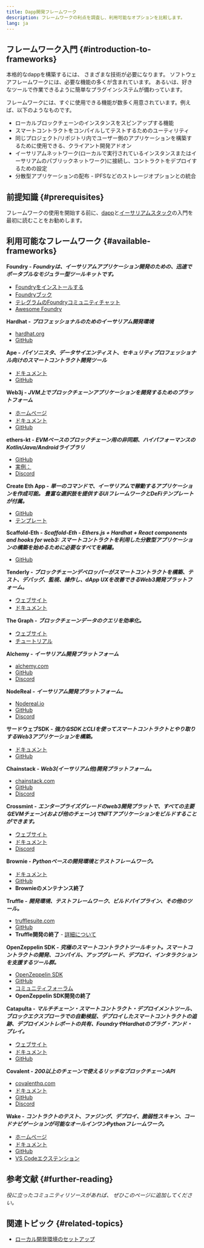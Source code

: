 ```yaml
---
title: Dapp開発フレームワーク
description: フレームワークの利点を調査し、利用可能なオプションを比較します。
lang: ja
---
```


## フレームワーク入門 {#introduction-to-frameworks}

本格的なdappを構築するには、 さまざまな技術が必要になります。 ソフトウェアフレームワークには、必要な機能の多くが含まれています。 あるいは、好きなツールで作業できるように簡単なプラグインシステムが備わっています。

フレームワークには、すぐに使用できる機能が数多く用意されています。例えば、以下のようなものです。

- ローカルブロックチェーンのインスタンスをスピンアップする機能
- スマートコントラクトをコンパイルしてテストするためのユーティリティ
- 同じプロジェクト/リポジトリ内でユーザー側のアプリケーションを構築するために使用できる、クライアント開発アドオン
- イーサリアムネットワーク(ローカルで実行されているインスタンスまたはイーサリアムのパブリックネットワーク)に接続し、コントラクトをデプロイするための設定
- 分散型アプリケーションの配布 - IPFSなどのストレージオプションとの統合

## 前提知識 {#prerequisites}

フレームワークの使用を開始する前に、[dapp](/developers/docs/dapps/)と[イーサリアムスタック](/developers/docs/ethereum-stack/)の入門を最初に読むことをお勧めします。

## 利用可能なフレームワーク {#available-frameworks}

**Foundry -** **_Foundryは、イーサリアムアプリケーション開発のための、迅速でポータブルなモジュラー型ツールキットです。_**

- [Foundryをインストールする](https://book.getfoundry.sh/)
- [Foundryブック](https://book.getfoundry.sh/)
- [テレグラムのFoundryコミュニティチャット](https://t.me/foundry_support)
- [Awesome Foundry](https://github.com/crisgarner/awesome-foundry)

**Hardhat -** **_プロフェッショナルのためのイーサリアム開発環境_**

- [hardhat.org](https://hardhat.org)
- [GitHub](https://github.com/nomiclabs/hardhat)

**Ape -** **_パイソニスタ、データサイエンティスト、セキュリティプロフェッショナル向けのスマートコントラクト開発ツール_**

- [ドキュメント](https://docs.apeworx.io/ape/stable/)
- [GitHub](https://github.com/ApeWorX/ape)

**Web3j -** **_JVM上でブロックチェーンアプリケーションを開発するためのプラットフォーム_**

- [ホームページ](https://www.web3labs.com/web3j-sdk)
- [ドキュメント](https://docs.web3j.io)
- [GitHub](https://github.com/web3j/web3j)

**ethers-kt -** **_EVMベースのブロックチェーン用の非同期、ハイパフォーマンスのKotlin/Java/Androidライブラリ_**

- [GitHub](https://github.com/Kr1ptal/ethers-kt)
- [実例：](https://github.com/Kr1ptal/ethers-kt/tree/master/examples)
- [Discord](https://discord.gg/rx35NzQGSb)

**Create Eth App -** **_単一のコマンドで、イーサリアムで稼動するアプリケーションを作成可能。 豊富な選択肢を提供するUIフレームワークとDeFiテンプレートが付属。_**

- [GitHub](https://github.com/paulrberg/create-eth-app)
- [テンプレート](https://github.com/PaulRBerg/create-eth-app/tree/develop/templates)

**Scaffold-Eth -** **_Scaffold-Eth - Ethers.js + Hardhat + React components and hooks for web3: スマートコントラクトを利用した分散型アプリケーションの構築を始めるために必要なすべてを網羅。_**

- [GitHub](https://github.com/scaffold-eth/scaffold-eth-2)

**Tenderly -** **_ブロックチェーンデベロッパーがスマートコントラクトを構築、テスト、デバッグ、監視、操作し、dApp UXを改善できるWeb3開発プラットフォーム。_**

- [ウェブサイト](https://tenderly.co/)
- [ドキュメント](https://docs.tenderly.co/ethereum-development-practices)

**The Graph -** **_ブロックチェーンデータのクエリを効率化。_**

- [ウェブサイト](https://thegraph.com/)
- [チュートリアル](/developers/tutorials/the-graph-fixing-web3-data-querying/)

**Alchemy -** **_イーサリアム開発プラットフォーム_**

- [alchemy.com](https://www.alchemy.com/)
- [GitHub](https://github.com/alchemyplatform)
- [Discord](https://discord.com/invite/alchemyplatform)

**NodeReal -** **_イーサリアム開発プラットフォーム。_**

- [Nodereal.io](https://nodereal.io/)
- [GitHub](https://github.com/node-real)
- [Discord](https://discord.gg/V5k5gsuE)

**サードウェブSDK -** **_強力なSDKとCLIを使ってスマートコントラクトとやり取りするWeb3アプリケーションを構築。_**

- [ドキュメント](https://portal.thirdweb.com/sdk/)
- [GitHub](https://github.com/thirdweb-dev/)

**Chainstack -** **_Web3(イーサリアム他)開発プラットフォーム。_**

- [chainstack.com](https://www.chainstack.com/)
- [GitHub](https://github.com/chainstack)
- [Discord](https://discord.gg/BSb5zfp9AT)

**Crossmint -** **_エンタープライズグレードのweb3開発プラットで、すべての主要なEVMチェーン(および他のチェーン)でNFTアプリケーションをビルドすることができます。_**

- [ウェブサイト](https://www.crossmint.com)
- [ドキュメント](https://docs.crossmint.com)
- [Discord](https://discord.com/invite/crossmint)

**Brownie -** **_Pythonベースの開発環境とテストフレームワーク。_**

- [ドキュメント](https://eth-brownie.readthedocs.io/en/latest/)
- [GitHub](https://github.com/eth-brownie/brownie)
- **Brownieのメンテナンス終了**

**Truffle -** **_開発環境、テストフレームワーク、ビルドパイプライン、その他のツール。_**

- [trufflesuite.com](https://www.trufflesuite.com/)
- [GitHub](https://github.com/trufflesuite/truffle)
- **Truffle開発の終了** - [詳細について](https://twitter.com/trufflesuite/status/1704946902393860589?t=NlIWeLTbBSAaJmS5uUAhSA&s=19)

**OpenZeppelin SDK -** **_究極のスマートコントラクトツールキット。スマートコントラクトの開発、コンパイル、アップグレード、デプロイ、インタラクションを支援するツール群。_**

- [OpenZeppelin SDK](https://openzeppelin.com/sdk/)
- [GitHub](https://github.com/OpenZeppelin/openzeppelin-sdk)
- [コミュニティフォーラム](https://forum.openzeppelin.com/c/support/17)
- **OpenZeppelin SDK開発の終了**

**Catapulta -** **_マルチチェーン・スマートコントラクト・デプロイメントツール、ブロックエクスプローラでの自動検証、デプロイしたスマートコントラクトの追跡、デプロイメントレポートの共有、FoundryやHardhatのプラグ・アンド・プレイ。_**

- [ウェブサイト](https://catapulta.sh/)
- [ドキュメント](https://catapulta.sh/docs)
- [GitHub](https://github.com/catapulta-sh)

**Covalent -** **_200以上のチェーンで使えるリッチなブロックチェーンAPI_**

- [covalenthq.com](https://www.covalenthq.com/)
- [ドキュメント](https://www.covalenthq.com/docs/api/)
- [GitHub](https://github.com/covalenthq)
- [Discord](https://www.covalenthq.com/discord/)

**Wake -** **_コントラクトのテスト、ファジング、デプロイ、脆弱性スキャン、コードナビゲーションが可能なオールインワンPythonフレームワーク。_**

- [ホームページ](https://getwake.io/)
- [ドキュメント](https://ackeeblockchain.com/wake/docs/latest/)
- [GitHub](https://github.com/Ackee-Blockchain/wake)
- [VS Codeエクステンション](https://marketplace.visualstudio.com/items?itemName=AckeeBlockchain.tools-for-solidity)

## 参考文献 {#further-reading}

_役に立ったコミュニティリソースがあれば、 ぜひこのページに追加してください。_

## 関連トピック {#related-topics}

- [ローカル開発環境のセットアップ](/developers/local-environment/)
